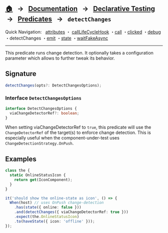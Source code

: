 ## [🏠][home] &nbsp; → &nbsp; **[Documentation][docs]** &nbsp; → &nbsp; [Declarative Testing][index] &nbsp;→ &nbsp; [Predicates][index] &nbsp; → &nbsp; `detectChanges`

[home]: ../README.md
[index]: ./index.md
[docs]: ../DOCUMENTATION.md
[declarative]: ../DECLARATIVE_TEST_API.md
[attributes]: ./attributes.md
[calllifecyclehook]: ./call-life-cycle-hook.md
[call]: ./call.md
[clicked]: ./clicked.md
[debug]: ./debug.md
[detectchanges]: ./detect-changes.md
[emit]: ./emit.md
[state]: ./state.md
[waitfakeasync]: ./wait-fake-async.md

Quick Navigation: &nbsp; [attributes] ・ [callLifeCycleHook] ・[call] ・[clicked] ・[debug] ・detectChanges ・[emit] ・[state] ・[waitFakeAsync]

---

This predicate runs change detection. It optionally takes a configuration parameter which allows to further tweak its behavior.

## Signature

```ts
detectChanges(opts?: DetectChangesOptions);
```

### Interface `DetectChangesOptions`

```ts
interface DetectChangesOptions {
  viaChangeDetectorRef?: boolean;
}
```

When setting viaChangeDetectorRef to `true`, this predicate will use the `ChangeDetectorRef` of the target(s) to enforce change detection. This is especially useful when the component-under-test uses `ChangeDetectionStrategy.OnPush`.

## Examples

```ts
class the {
  static OnlineStatusIcon {
    return get(IconComponent);
  }
}

it('should show the online-state as icon', () => {
  When(host) // uses OnPush change-detection
    .has(state({ online: false }))
    .and(detectChanges({ viaChangeDetectorRef: true }))
    .expect(the.OnlineStatusIcon)
    .to(haveState({ icon: 'offline' }));
});
```

